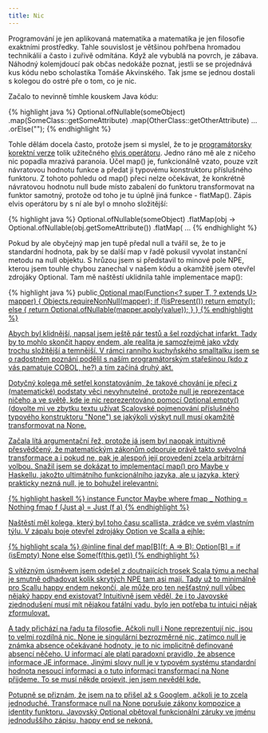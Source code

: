 ```yaml
---
title: Nic
---
```


Programování je jen aplikovaná matematika a matematika je jen filosofie exaktními prostředky. Tahle souvislost je většinou pohřbena hromadou technikálií a často i zuřivě odmítána. Když ale vybublá na povrch, je zábava. Náhodný kolemjdoucí pak občas nedokáže poznat, jestli se se projednává kus kódu nebo scholastika Tomáše Akvinského. Tak jsme se jednou dostali s kolegou do ostré pře o tom, co je nic.

Začalo to nevinně tímhle kouskem Java kódu:

{% highlight java %}
Optional.ofNullable(someObject)
	.map(SomeClass::getSomeAttribute)
	.map(OtherClass::getOtherAttribute)‎
	...
	.orElse("");
{% endhighlight %}

Tohle dělám docela často, protože jsem si myslel, že to je [programátorsky korektní verze][oracle] tolik užitečného [elvis operátoru][elvis]. Jedno ráno mě ale z ničeho nic popadla mrazivá paranoia. Účel map() je, funkcionálně vzato, pouze vzít návratovou hodnotu funkce a předat ji typovému konstruktoru příslušného funktoru. Z tohoto pohledu od map() přeci nelze očekávat, že konkrétně návratovou hodnotu null bude místo zabalení do funktoru transformovat na funktor samotný, protože od toho je tu úplně jiná funkce - flatMap(). Zápis elvis operátoru by s ní ale byl o mnoho složitější:

{% highlight java %}
Optional.ofNullable(someObject)
	.flatMap(obj -> Optional.ofNullable(obj.getSomeAttribute())
	.flatMap( ...
{% endhighlight %}

Pokud by ale obyčejný map jen tupě předal null a tvářil se, že to je standardní hodnota, pak by se další map v řadě pokusil vyvolat instanční metodu na null objektu. S hrůzou jsem si představil to minové pole NPE, kterou jsem touhle chybou zanechal v našem kódu a okamžitě jsem otevřel zdrojá‎ky Optional. Tam mě naštěstí uklidnila tahle implementace map():

{% highlight java %}
public<U> Optional<U> map(Function<? super T, ? extends U> mapper) {
	Objects.requireNonNull(mapper);
	if (!isPresent())
		return empty();
	else {
		return Optional.ofNullable(mapper.apply(value));
	}
}
{% endhighlight %}

Abych byl klidnější, napsal jsem ještě [pár testů][gist] a šel rozdýchat infarkt. Tady by to mohlo skončit happy endem, ale realita je samozřejmě jako vždy trochu složitější a temnější. V rámci ranního kuchyňského smalltalku jsem se o radostném poznání podělil s naším programátorským stařešinou (kdo z vás pamatuje COBOL, he?) a tím začíná druhý akt.

Dotyčný kolega mě setřel konstatováním, že takové chování je přeci z (matematické) podstaty věci nevyhnutelné, protože null je reprezentace ničeho a ve světě, kde je nic reprezentováno pomocí Optional.empty() (dovolte mi ve zbytku textu užívat Scalovské pojmenování příslušného typového konstruktoru "None") se jakýkoli výskyt null musí okamžitě transformovat na None.

Začala lítá argumentační řež, protože já jsem byl naopak intuitivně přesvědčený, že matematickým zákonům odporuje právě takto svévolná transformace a i pokud ne, pak je alespoň její provedení zcela arbitrární volbou. Snažil jsem se dokázat to implementací map() pro Maybe v Haskellu, jakožto ultimátního funkcionálního jazyka, ale u jazyka, který prakticky nezná null, je to bohužel irelevantní:

{% highlight haskell %}
instance  Functor Maybe  where
    fmap _ Nothing       = Nothing
    fmap f (Just a)      = Just (f a)
{% endhighlight %}

Naštěstí měl kolega, který byl toho času scallista, zrádce ve svém vlastním týlu. V zápalu boje otevřel zdrojáky Option ve Scalla a ejhle:

{% highlight scala %}
@inline final def map[B](f: A => B): Option[B] =
	if (isEmpty) None else Some(f(this.get))
{% endhighlight %}

S vítězným úsměvem jsem odešel z doutnajících trosek Scala týmu a nechal je smutně odhadovat kolik skrytých NPE tam asi mají. Tady už to minimálně pro Scallu happy endem nekončí, ale může  pro ten nešťastný null vůbec nějaký happy end existovat? Intuitivně jsem věděl, že i to Javovské zjednodušení musí mít nějakou fatální vadu, bylo jen potřeba tu intuici nějak zformulovat.

A tady přichází na řadu ta filosofie. Ačkoli null i None reprezentují nic, jsou to velmi rozdílná nic. None je singulární bezrozměrné nic, zatímco null je známka absence očekávané hodnoty, je to nic implicitně definované absencí něčeho. U informací ale platí paradoxní pravidlo, že absence informace JE informace. Jinými slovy null je v typovém systému standardní hodnota nesoucí informaci a o tuto informaci transformací na None přijdeme. To se musí někde projevit, jen jsem nevěděl kde.

Potupně se přiznám, že jsem na to přišel až s Googlem, ačkoli je to zcela jednoduché. [Transformace null na None porušuje zákony kompozice a identity funktoru][atlassian]. Javovský Optional obětoval funkcionální záruky ve jménu jednoduššího zápisu, happy end se nekoná.

[oracle]: http://www.oracle.com/technetwork/articles/java/java8-optional-2175753.html
[elvis]: http://stackoverflow.com/a/4390213/263639
[gist]: https://gist.github.com/calaveraInfo/821c0ae691e48eeaeeafe5381977cc34
[atlassian]: https://developer.atlassian.com/blog/2015/08/optional-broken/
